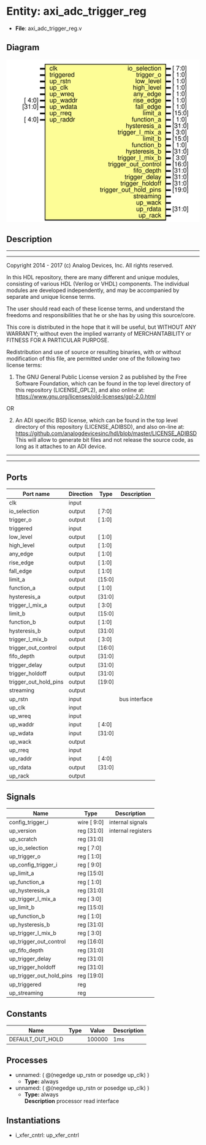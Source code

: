 # Entity: axi_adc_trigger_reg

- **File**: axi_adc_trigger_reg.v
## Diagram

![Diagram](axi_adc_trigger_reg.svg "Diagram")
## Description

 ***************************************************************************
 ***************************************************************************
 Copyright 2014 - 2017 (c) Analog Devices, Inc. All rights reserved.

 In this HDL repository, there are many different and unique modules, consisting
 of various HDL (Verilog or VHDL) components. The individual modules are
 developed independently, and may be accompanied by separate and unique license
 terms.

 The user should read each of these license terms, and understand the
 freedoms and responsibilities that he or she has by using this source/core.

 This core is distributed in the hope that it will be useful, but WITHOUT ANY
 WARRANTY; without even the implied warranty of MERCHANTABILITY or FITNESS FOR
 A PARTICULAR PURPOSE.

 Redistribution and use of source or resulting binaries, with or without modification
 of this file, are permitted under one of the following two license terms:

   1. The GNU General Public License version 2 as published by the
      Free Software Foundation, which can be found in the top level directory
      of this repository (LICENSE_GPL2), and also online at:
      <https://www.gnu.org/licenses/old-licenses/gpl-2.0.html>

 OR

   2. An ADI specific BSD license, which can be found in the top level directory
      of this repository (LICENSE_ADIBSD), and also on-line at:
      https://github.com/analogdevicesinc/hdl/blob/master/LICENSE_ADIBSD
      This will allow to generate bit files and not release the source code,
      as long as it attaches to an ADI device.

 ***************************************************************************
 ***************************************************************************

## Ports

| Port name             | Direction | Type   | Description    |
| --------------------- | --------- | ------ | -------------- |
| clk                   | input     |        |                |
| io_selection          | output    | [ 7:0] |                |
| trigger_o             | output    | [ 1:0] |                |
| triggered             | input     |        |                |
| low_level             | output    | [ 1:0] |                |
| high_level            | output    | [ 1:0] |                |
| any_edge              | output    | [ 1:0] |                |
| rise_edge             | output    | [ 1:0] |                |
| fall_edge             | output    | [ 1:0] |                |
| limit_a               | output    | [15:0] |                |
| function_a            | output    | [ 1:0] |                |
| hysteresis_a          | output    | [31:0] |                |
| trigger_l_mix_a       | output    | [ 3:0] |                |
| limit_b               | output    | [15:0] |                |
| function_b            | output    | [ 1:0] |                |
| hysteresis_b          | output    | [31:0] |                |
| trigger_l_mix_b       | output    | [ 3:0] |                |
| trigger_out_control   | output    | [16:0] |                |
| fifo_depth            | output    | [31:0] |                |
| trigger_delay         | output    | [31:0] |                |
| trigger_holdoff       | output    | [31:0] |                |
| trigger_out_hold_pins | output    | [19:0] |                |
| streaming             | output    |        |                |
| up_rstn               | input     |        |  bus interface |
| up_clk                | input     |        |                |
| up_wreq               | input     |        |                |
| up_waddr              | input     | [ 4:0] |                |
| up_wdata              | input     | [31:0] |                |
| up_wack               | output    |        |                |
| up_rreq               | input     |        |                |
| up_raddr              | input     | [ 4:0] |                |
| up_rdata              | output    | [31:0] |                |
| up_rack               | output    |        |                |
## Signals

| Name                     | Type           | Description          |
| ------------------------ | -------------- | -------------------- |
| config_trigger_i         | wire [ 9:0]    |  internal signals    |
| up_version               | reg     [31:0] |  internal registers  |
| up_scratch               | reg     [31:0] |                      |
| up_io_selection          | reg     [ 7:0] |                      |
| up_trigger_o             | reg     [ 1:0] |                      |
| up_config_trigger_i      | reg     [ 9:0] |                      |
| up_limit_a               | reg     [15:0] |                      |
| up_function_a            | reg     [ 1:0] |                      |
| up_hysteresis_a          | reg     [31:0] |                      |
| up_trigger_l_mix_a       | reg     [ 3:0] |                      |
| up_limit_b               | reg     [15:0] |                      |
| up_function_b            | reg     [ 1:0] |                      |
| up_hysteresis_b          | reg     [31:0] |                      |
| up_trigger_l_mix_b       | reg     [ 3:0] |                      |
| up_trigger_out_control   | reg     [16:0] |                      |
| up_fifo_depth            | reg     [31:0] |                      |
| up_trigger_delay         | reg     [31:0] |                      |
| up_trigger_holdoff       | reg     [31:0] |                      |
| up_trigger_out_hold_pins | reg     [19:0] |                      |
| up_triggered             | reg            |                      |
| up_streaming             | reg            |                      |
## Constants

| Name             | Type | Value  | Description |
| ---------------- | ---- | ------ | ----------- |
| DEFAULT_OUT_HOLD |      | 100000 | 1ms         |
## Processes
- unnamed: ( @(negedge up_rstn or posedge up_clk) )
  - **Type:** always
- unnamed: ( @(negedge up_rstn or posedge up_clk) )
  - **Type:** always
</br>**Description**
 processor read interface 
## Instantiations

- i_xfer_cntrl: up_xfer_cntrl
